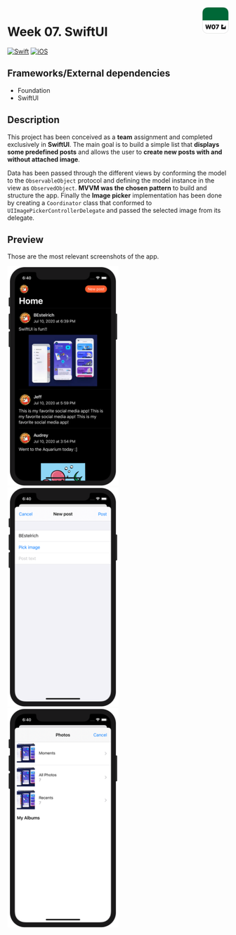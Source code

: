 <!-- Header -->
<img src="../.assets/W07_AppIcon.png" width="60" align="right"/>
<h1>Week 07. SwiftUI</h1>

[![Swift](https://img.shields.io/badge/Swift-5.0-orange.svg?longCache=true&style=flat&logo=swift)](https://www.swift.org)
[![iOS](https://img.shields.io/badge/iOS-13.5+-lightgrey.svg?longCache=true&?style=flat&logo=apple)](https://developer.apple.com/ios/)


<!-- Body -->
## Frameworks/External dependencies
- Foundation
- SwiftUI


## Description
This project has been conceived as a **team** assignment and completed exclusively in **SwiftUI**. The main goal is to build a simple list that **displays some predefined posts** and allows the user to **create new posts with and without attached image**.

Data has been passed through the different views by conforming the model to the `ObservableObject` protocol and defining the model instance in the view as `ObservedObject`. **MVVM was the chosen pattern** to build and structure the app. Finally the **Image picker** implementation has been done by creating a `Coordinator` class that conformed to `UIImagePickerControllerDelegate` and passed the selected image from its delegate.


## Preview
Those are the most relevant screenshots of the app.

<p align="left">
	<img src="../.assets/W07_Screenshot1.png" height="500"/>
	<img src="../.assets/W07_Screenshot2.png" height="500"/>
	<img src="../.assets/W07_Screenshot3.png" height="500"/>
</p>


<!-- Footer -->